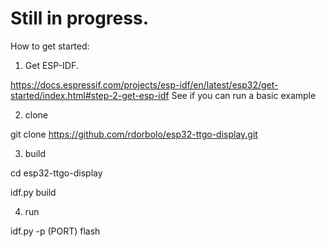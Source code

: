 # Still in progress. 


How to get started: 
1) Get ESP-IDF. 

https://docs.espressif.com/projects/esp-idf/en/latest/esp32/get-started/index.html#step-2-get-esp-idf
See if you can run a basic example

2) clone

git clone https://github.com/rdorbolo/esp32-ttgo-display.git

3) build

cd esp32-ttgo-display

idf.py build

4) run

idf.py -p (PORT) flash


